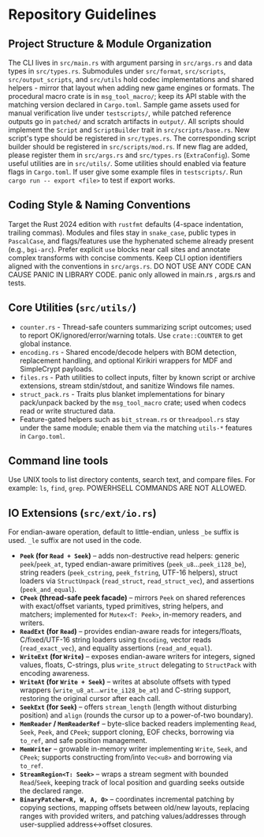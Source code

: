 # Repository Guidelines

## Project Structure & Module Organization
The CLI lives in `src/main.rs` with argument parsing in `src/args.rs` and data types in `src/types.rs`. Submodules under `src/format`, `src/scripts`, `src/output_scripts`, and `src/utils` hold codec implementations and shared helpers - mirror that layout when adding new game engines or formats. The procedural macro crate is in `msg_tool_macro/`; keep its API stable with the matching version declared in `Cargo.toml`. Sample game assets used for manual verification live under `testscripts/`, while patched reference outputs go in `patched/` and scratch artifacts in `output/`.
All scripts should implement the `Script` and `ScriptBuilder` trait in `src/scripts/base.rs`. New script's type should be registered in `src/types.rs`. The corresponding script builder should be registered in `src/scripts/mod.rs`. If new flag are added, please register them in `src/args.rs` and `src/types.rs` (`ExtraConfig`).
Some useful utilities are in `src/utils/`. Some utilities should enabled via feature flags in `Cargo.toml`.
If user give some example files in `testscripts/`. Run `cargo run -- export <file>` to test if export works.

## Coding Style & Naming Conventions
Target the Rust 2024 edition with `rustfmt` defaults (4-space indentation, trailing commas). Modules and files stay in `snake_case`, public types in `PascalCase`, and flags/features use the hyphenated scheme already present (e.g., `bgi-arc`). Prefer explicit `use` blocks near call sites and annotate complex transforms with concise comments. Keep CLI option identifiers aligned with the conventions in `src/args.rs`.
DO NOT USE ANY CODE CAN CAUSE PANIC IN LIBRARY CODE.
panic only allowed in main.rs , args.rs and tests.

## Core Utilities (`src/utils/`)
- `counter.rs` - Thread-safe counters summarizing script outcomes; used to report OK/ignored/error/warning totals. Use `crate::COUNTER` to get global instance.
- `encoding.rs` - Shared encode/decode helpers with BOM detection, replacement handling, and optional Kirikiri wrappers for MDF and SimpleCrypt payloads.
- `files.rs` - Path utilities to collect inputs, filter by known script or archive extensions, stream stdin/stdout, and sanitize Windows file names.
- `struct_pack.rs` - Traits plus blanket implementations for binary pack/unpack backed by the `msg_tool_macro` crate; used when codecs read or write structured data.
- Feature-gated helpers such as `bit_stream.rs` or `threadpool.rs` stay under the same module; enable them via the matching `utils-*` features in `Cargo.toml`.

## Command line tools
Use UNIX tools to list directory contents, search text, and compare files. For example: `ls`, `find`, `grep`.
POWERHSELL COMMANDS ARE NOT ALLOWED.

## IO Extensions (`src/ext/io.rs`)
For endian-aware operation, default to little-endian, unless `_be` suffix is used. `_le` suffix are not used in the code.
- **`Peek` (for `Read + Seek`)** – adds non-destructive read helpers: generic `peek`/`peek_at`, typed endian-aware primitives (`peek_u8`…`peek_i128_be`), string readers (`peek_cstring`, `peek_fstring`, UTF-16 helpers), struct loaders via `StructUnpack` (`read_struct`, `read_struct_vec`), and assertions (`peek_and_equal`).
- **`CPeek` (thread-safe peek facade)** – mirrors `Peek` on shared references with exact/offset variants, typed primitives, string helpers, and matchers; implemented for `Mutex<T: Peek>`, in-memory readers, and writers.
- **`ReadExt` (for `Read`)** – provides endian-aware reads for integers/floats, C/fixed/UTF-16 string loaders using `Encoding`, vector reads (`read_exact_vec`), and equality assertions (`read_and_equal`).
- **`WriteExt` (for `Write`)** – exposes endian-aware writers for integers, signed values, floats, C-strings, plus `write_struct` delegating to `StructPack` with encoding awareness.
- **`WriteAt` (for `Write + Seek`)** – writes at absolute offsets with typed wrappers (`write_u8_at`…`write_i128_be_at`) and C-string support, restoring the original cursor after each call.
- **`SeekExt` (for `Seek`)** – offers `stream_length` (length without disturbing position) and `align` (rounds the cursor up to a power-of-two boundary).
- **`MemReader` / `MemReaderRef`** – byte-slice backed readers implementing `Read`, `Seek`, `Peek`, and `CPeek`; support cloning, EOF checks, borrowing via `to_ref`, and safe position management.
- **`MemWriter`** – growable in-memory writer implementing `Write`, `Seek`, and `CPeek`; supports constructing from/into `Vec<u8>` and borrowing via `to_ref`.
- **`StreamRegion<T: Seek>`** – wraps a stream segment with bounded `Read`/`Seek`, keeping track of local position and guarding seeks outside the declared range.
- **`BinaryPatcher<R, W, A, O>`** – coordinates incremental patching by copying sections, mapping offsets between old/new layouts, replacing ranges with provided writers, and patching values/addresses through user-supplied address↔offset closures.
